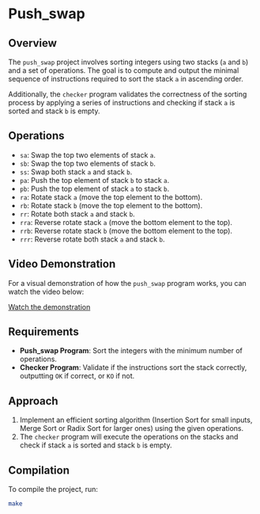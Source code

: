 # Push_swap

## Overview
The `push_swap` project involves sorting integers using two stacks (`a` and `b`) and a set of operations. The goal is to compute and output the minimal sequence of instructions required to sort the stack `a` in ascending order.

Additionally, the `checker` program validates the correctness of the sorting process by applying a series of instructions and checking if stack `a` is sorted and stack `b` is empty.

## Operations
- `sa`: Swap the top two elements of stack `a`.
- `sb`: Swap the top two elements of stack `b`.
- `ss`: Swap both stack `a` and stack `b`.
- `pa`: Push the top element of stack `b` to stack `a`.
- `pb`: Push the top element of stack `a` to stack `b`.
- `ra`: Rotate stack `a` (move the top element to the bottom).
- `rb`: Rotate stack `b` (move the top element to the bottom).
- `rr`: Rotate both stack `a` and stack `b`.
- `rra`: Reverse rotate stack `a` (move the bottom element to the top).
- `rrb`: Reverse rotate stack `b` (move the bottom element to the top).
- `rrr`: Reverse rotate both stack `a` and stack `b`.

## Video Demonstration
For a visual demonstration of how the `push_swap` program works, you can watch the video below:

[Watch the demonstration](demo.mp4)

## Requirements
- **Push_swap Program**: Sort the integers with the minimum number of operations.
- **Checker Program**: Validate if the instructions sort the stack correctly, outputting `OK` if correct, or `KO` if not.

## Approach
1. Implement an efficient sorting algorithm (Insertion Sort for small inputs, Merge Sort or Radix Sort for larger ones) using the given operations.
2. The `checker` program will execute the operations on the stacks and check if stack `a` is sorted and stack `b` is empty.

## Compilation
To compile the project, run:
```bash
make
